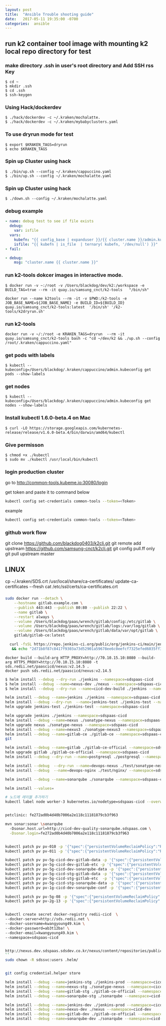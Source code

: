 ```yaml
---
layout: post
title:  "Ansible Trouble shooting guide"
date:   2017-05-11 19:35:00 -0700
categories:  ansible
---
```

## run k2 container tool image with mounting k2 local repo directory for test

### make directory .ssh in user's root directory  and Add SSH rss Key
```
$ cd ~
$ mkdir .ssh
$ cd .ssh
$ ssh-keygen
```

### Using Hack/dockerdev
```
$ ./hack/dockerdev -c ~/.kraken/mochalatte.
$ ./hack/dockerdev -c ~/.kraken/mybabyclusters.yaml
```

### To use dryrun mode for test
```
$ export $KRAKEN_TAGS=dryrun
$ echo $KRAKEN_TAGS
```

### Spin up Cluster using hack
```
$ ./bin/up.sh --config ~/.kraken/cappuccino.yaml
$ ./bin/up.sh --config ~/.kraken/mochalatte.yaml
```
### Spin up Cluster using hack
```
$ ./down.sh --config ~/.kraken/mochalatte.yaml
```
### debug example
```yaml
- name: debug test to see if file exists
  debug:
    var: isfile
  vars:
    kubefn: "{{ config_base | expanduser }}/{{ cluster.name }}/admin.kubeconfig"
    isfile: "{{ kubefn | is_file  | ternary( kubefn, '/dev/null') }}"
- fail:
```
```yaml
- debug:
    msg: "cluster.name {{ cluster.name }}"
```


### run k2-tools dokcer images in interactive mode.
```
$ docker run -v ~:/root -v /Users/blackdog/dev/k2:/workspace -e BUILD_TAG=true --rm -it quay.io/samsung_cnct/k2-tools   "/bin/sh"
```

```
docker run --name k2tools --rm -it -v $PWD:/k2-tools -e JOB_BASE_NAME=${JOB_BASE_NAME} -e BUILD_ID=${BUILD_ID} quay.io/samsung_cnct/k2-tools:latest  '/bin/sh' '/k2-tools/k2dryrun.sh'
```

### run k2-tools
```
docker run -v ~/:/root -e KRAKEN_TAGS=dryrun  --rm -it quay.io/samsung_cnct/k2-tools bash -c "cd ~/dev/k2 && ./up.sh --config /root/.kraken/cappuccino.yaml"
```

### get pods with labels
```
$ kubectl --kubeconfig=/Users/blackdog/.kraken/cappuccino/admin.kubeconfig get pods --show-labels
```

### get nodes
```
$ kubectl --kubeconfig=/Users/blackdog/.kraken/cappuccino/admin.kubeconfig get nodes --show-labels
```

### Install kubectl 1.6.0-beta.4 on Mac
```
$ curl -LO https://storage.googleapis.com/kubernetes-release/release/v1.6.0-beta.4/bin/darwin/amd64/kubectl
```

### Give permisson
```
$ chmod +x ./kubectl
$ sudo mv ./kubectl /usr/local/bin/kubectl
```

### login production cluster

go to http://common-tools.kubeme.io:30080/login

get token and paste it to command below

```bash
kubectl config set-credentials common-tools --token=<Token>
```

example

```bash
kubectl config set-credentials common-tools --token=<Token>
```
### github work flow

git clone https://github.com/blackdog0403/k2cli.git
git remote add upstream https://github.com/samsung-cnct/k2cli.git
git config pull.ff only
git pull upstream master

## LINUX

cp ~/.kraken/SDS.crt /usr/local/share/ca-certificates/
update-ca-certificates --fresh
cat /etc/ssl/certs/ca-certificates.crt

###

```bash
sudo docker run --detach \
    --hostname gitlab.example.com \
    --publish 443:443 --publish 80:80 --publish 22:22 \
    --name gitlab \
    --restart always \
    --volume /Users/blackdog/paas/wrench/gitlab/config:/etc/gitlab \
    --volume /Users/blackdog/paas/wrench/gitlab/logs:/var/log/gitlab \
    --volume /Users/blackdog/paas/wrench/gitlab/data/var/opt/gitlab \
    gitlab/gitlab-ce:latest
```

```bash
  curl -fsSL https://repo.jenkins-ci.org/public/org/jenkins-ci/main/jenkins-war/2.73.1/jenkins-war-2.73.1.war -o jenkins-2.73.1.war \
   && echo "2d71b8f87c8417f9303a73d52901a59678ee6c0eefcf7325efed6035ff39372a jenkins-2.73.1.war" | sha256sum -c -
```
```
docker build --build-arg HTTP_PROXY=http://70.10.15.10:8080 --build-arg HTTPS_PROXY=http://70.10.15.10:8080 -t sds.redii.net/paascicd/nexus:v2.14.5 .
docker push sds.redii.net/paascicd/nexus:v2.14.5
```

```bash
$ helm install --debug --dry-run ./jenkins --namespace=sdspaas-cicd
$ helm install --debug --name=nexus-dev ./nexus --namespace=sdspaas-cicd
$ helm install --debug --dry-run --name=cicd-dev-build ./jenkins --namespace=sdspaas-cicd

helm install --debug --name=jenkins ./jenkins --namespace=sdspaas-cicd
helm install --debug --dry-run  --name=jenkins-test ./jenkins-test --namespace=sdspaas-cicd
helm upgrade jenkins-test ./jenkins-test --namespace=sdspaas-cicd

helm upgrade jenkins ./jenkins --namespace=sdspaas-cicd
helm install --debug --name=nexus ./sonatype-nexus --namespace=sdspaas-cicd
helm upgrade nexus ./sonatype-nexus --namespace=sdspaas-cicd
helm install --debug --name=nexus3 ./sonatype-nexus3 --namespace=sdspaas-cicd
helm install --debug --name=gitlab-ce ./gitlab-ce --namespace=sdspaas-cicd
git

helm install --debug --name=gitlab ./gitlab-ce-official --namespace=sdspaas-cicd
helm upgrade gitlab ./gitlab-ce-official --namespace=sdspaas-cicd
helm install --debug --dry-run --name=postgresql ./postgresql --namespace=sdspaas-cicd

helm install --debug  --dry-run --name=devops-nexus ./test/sonatype-nexus/ --namespace=sdspaas-cicd
helm install --debug  --name=devops-nginx ./test/nginx/ --namespace=sdspaas-cicd

helm install --debug --name=sonarqube ./sonarqube --namespace=sdspaas-cicd

helm install --values=

# 노드에 레이블 추가하기
kubectl label node worker-3 kubernetes.io/nodetype=sdspaas-cicd --overwrite


petclinic: fe272ad0b4d40b7006a2e118c11181879cb3f963

mvn sonar:sonar \sonarqube
  -Dsonar.host.url=http://cicd-dev-quality-sonarqube.sdspaas.com \
  -Dsonar.login=fe272ad0b4d40b7006a2e118c11181879cb3f963


kubectl patch pv pv-010 -p '{"spec":{"persistentVolumeReclaimPolicy":"Recycle"}}'
kubectl patch pv pv-011 -p '{"spec":{"persistentVolumeReclaimPolicy":"Recycle"}}'

kubectl patch pv pv-5g-cicd-dev-gitlab-data -p '{"spec":{"persistentVolumeReclaimPolicy":"Recycle"}}'
kubectl patch pv pv-5g-cicd-dev-gitlab-etc -p '{"spec":{"persistentVolumeReclaimPolicy":"Recycle"}}'
kubectl patch pv pv-5g-cicd-dev-sonarqube-data -p '{"spec":{"persistentVolumeReclaimPolicy":"Recycle"}}'
kubectl patch pv pv-5g-cicd-stg-gitlab-data -p '{"spec":{"persistentVolumeReclaimPolicy":"Recycle"}}'
kubectl patch pv pv-5g-cicd-stg-gitlab-etc  -p '{"spec":{"persistentVolumeReclaimPolicy":"Recycle"}}'
kubectl patch pv pv-5g-cicd-stg-sonarqube-data -p '{"spec":{"persistentVolumeReclaimPolicy":"Recycle"}}'
kubectl patch pv pv-1g-cicd-dev-sonarqube-conf -p '{"spec":{"persistentVolumeReclaimPolicy":"Recycle"}}'

kubectl patch pv pv-5g-08 -p '{"spec":{"persistentVolumeReclaimPolicy":"Retain"}}'
kubectl patch pv pv-2g-13 -p '{"spec":{"persistentVolumeReclaimPolicy":"Recycle"}}'


kubectl create secret docker-registry redii-cicd  \
--docker-server=http://sds.redii.net \
--docker-username=kwangyoung49.kim \
--docker-password=ab3t12ba! \
--docker-email=kwangyoung49.kim \
--namespace=sdspaas-cicd


http://nexus.dev.sdspaas.sdsdev.co.kr/nexus/content/repositories/public/
``
sudo chown -R sdssvc:users .helm/


git config credential.helper store

helm install --debug --name=jenkins-stg ./jenkins-prod --namespace=cicd-stg
helm install --debug --name=nexus-stg ./sonatype-nexus --namespace=cicd-stg
helm install --debug --name=gitlab-stg ./gitlab-ce-official --namespace=cicd-stg
helm install --debug --name=sonarqube-stg ./sonarqube --namespace=cicd-stg

helm install --debug --name=jenkins-dev ./jenkins-prod --namespace=cicd-dev
helm install --debug --name=nexus-dev ./nexus --namespace=cicd-dev
helm install --debug --name=gitlab-dev ./gitlab-ce-official --namespace=cicd-dev
helm install --debug --name=sonarqube-dev ./sonarqube --namespace=cicd-dev
